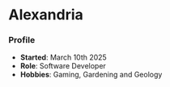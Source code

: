 # Alexandria
### Profile
- **Started**: March 10th 2025
- **Role**: Software Developer
- **Hobbies**: Gaming, Gardening and Geology